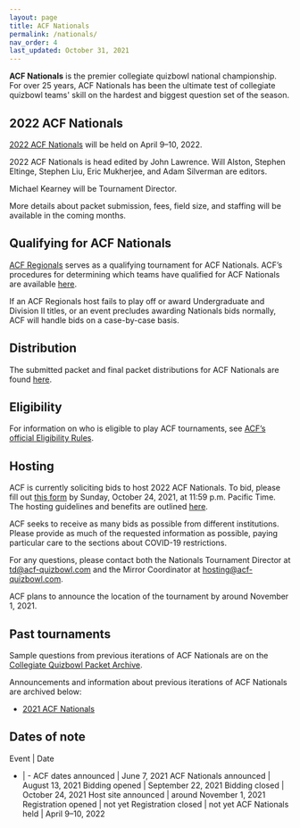 ```yaml
---
layout: page
title: ACF Nationals
permalink: /nationals/
nav_order: 4
last_updated: October 31, 2021
---
```


**ACF Nationals** is the premier collegiate quizbowl national championship. For over 25 years, ACF Nationals has been the ultimate test of collegiate quizbowl teams' skill on the hardest and biggest question set of the season.

## 2022 ACF Nationals
[2022 ACF Nationals](https://hsquizbowl.org/forums/viewtopic.php?f=8&t=25391) will be held on April 9–10, 2022.

2022 ACF Nationals is head edited by John Lawrence. Will Alston, Stephen Eltinge, Stephen Liu, Eric Mukherjee, and Adam Silverman are editors.

Michael Kearney will be Tournament Director.

More details about packet submission, fees, field size, and staffing will be available in the coming months.

## Qualifying for ACF Nationals
[ACF Regionals](/regionals) serves as a qualifying tournament for ACF Nationals. ACF’s procedures for determining which teams have qualified for ACF Nationals are available [here](/nationals-qualification).

If an ACF Regionals host fails to play off or award Undergraduate and Division II titles, or an event precludes awarding Nationals bids normally, ACF will handle bids on a case-by-case basis.

## Distribution
The submitted packet and final packet distributions for ACF Nationals are found [here](/distribution).

## Eligibility

For information on who is eligible to play ACF tournaments, see [ACF’s official Eligibility Rules](/eligibility-rules).

<!-- ## Staffing
If you would like to staff ACF Nationals, email both [td@acf-quizbowl.com](mailto:td@acf-quizbowl.com) and [staffing@acf-quizbowl.com](mailto:staffing@acf-quizbowl.com) with the subject line "ACF Nationals staffing." -->

## Hosting
ACF is currently soliciting bids to host 2022 ACF Nationals. To bid, please fill out [this form](https://forms.gle/UrUe8m5UonW2t7d86) by Sunday, October 24, 2021, at 11:59 p.m. Pacific Time.
The hosting guidelines and benefits are outlined [here](/hosting-guidelines#details-about-bidding-for-acf-nationals).

ACF seeks to receive as many bids as possible from different institutions. Please provide as much of the requested information as possible, paying particular care to the sections about COVID-19 restrictions.

For any questions, please contact both the Nationals Tournament Director at [td@acf-quizbowl.com](mailto:td@acf-quizbowl.com) and the Mirror Coordinator at [hosting@acf-quizbowl.com](mailto:hosting@acf-quizbowl.com).

ACF plans to announce the location of the tournament by around November 1, 2021.

## Past tournaments
Sample questions from previous iterations of ACF Nationals are on the [Collegiate Quizbowl Packet Archive](http://hsquizbowl.org/db/questionsets/search/?name=ACF+Nationals&col=1&season=&archived=y).

Announcements and information about previous iterations of ACF Nationals are archived below:

* [2021 ACF Nationals](/tournaments/archive/2020/ACF%20Nationals)

## Dates of note

Event | Date
- | -
ACF dates announced     | June 7, 2021
ACF Nationals announced | August 13, 2021
Bidding opened          | September 22, 2021
Bidding closed          | October 24, 2021
Host site announced     | around November 1, 2021
Registration opened     | not yet
Registration closed     | not yet
ACF Nationals held      | April 9–10, 2022
